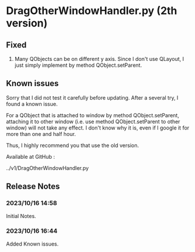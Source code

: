 # DragOtherWindowHandler.py (2th version)
## Fixed
1. Many QObjects can be on different y axis. Since I don't use QLayout, I just simply implement by method QObject.setParent.
## Known issues
Sorry that I did not test it carefully before updating. After a several try, I found a known issue.

For a QObject that is attached to window by method QObject.setParent, attaching it to other window (i.e. use method QObject.setParent to other window) will not take any effect. I don't know why it is, even if I google it for more than one and half hour.

Thus, I highly recommend you that use the old version. 

Available at GitHub :

  ../v1/DragOtherWindowHandler.py


## Release Notes
### 2023/10/16 14:58
Initial Notes.
### 2023/10/16 16:44
Added Known issues.
